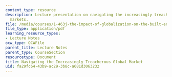 ```yaml
---
content_type: resource
description: Lecture presentation on navigating the increasingly treacherous global
  markets.
file: /media/courses/1-463j-the-impact-of-globalization-on-the-built-environment-fall-2009/fa29fc6443b9ac293b8ca681d3063232_MIT1_463JF09_lec08.pdf
file_type: application/pdf
learning_resource_types:
- Lecture Notes
ocw_type: OCWFile
parent_title: Lecture Notes
parent_type: CourseSection
resourcetype: Document
title: Navigating the Increasingly Treacherous Global Market
uid: fa29fc64-43b9-ac29-3b8c-a681d3063232
---
```

